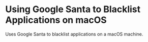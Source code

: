 # Using Google Santa to Blacklist Applications on macOS

<!-- Summary Start --> 
Uses Google Santa to blacklist applications on a macOS machine.
<!-- Summary End -->
